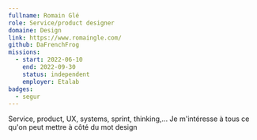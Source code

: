 ```yaml
---
fullname: Romain Glé
role: Service/product designer
domaine: Design
link: https://www.romaingle.com/
github: DaFrenchFrog
missions:
  - start: 2022-06-10
    end: 2022-09-30
    status: independent
    employer: Etalab
badges:
  - segur
---
```


Service, product, UX, systems, sprint, thinking,... Je m'intéresse à tous ce qu'on peut mettre à côté du mot design
